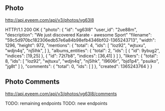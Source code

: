 Photo
-----

http://api.eyeem.com/api/v3/photos/vg63l8

HTTP/1.1 200 OK
{
    "photo": {
            "id": "vg63l8"
            "user_id": "2ue88m",
            "description": "We just discovered Karate - awesome Sport"
            "filename": "59c5d970bc182306edb57e6a84b98efb4346bf02-1365243713",
            "width": 1296,
            "height": 972,
            "mentions": {
                "total": 4,
                "ids": [
                    "loz92",
                    "wjtuxu",
                    "wdjn4q",
                    "nj5lhk",
                ]
            },
            "albums_entities": {
                "total": 2,
                "ids": [
                    {
                        "id": 9ybug2",
                        "indices": [19,25]
                    },
                    {
                        "id": 72t7b8",
                        "indices": [36,41]
                    }
                ]
            },
            "likers": {
                "total": 8,
                "ids": [
                    "loz92",
                    "wjtuxu",
                    "wdjn4q",
                    "nj5lhk",
                    "l9606r",
                    "bjd1p4",
                    "psuiko",
                    "jg8t"
                ]
            },
            "comments": {
                "total": 0,
                "ids": [ ]
            },
            "created": 1365243764
    }
}

Photo Comments
--------------

http://api.eyeem.com/api/v3/photos/vg63l8/comments


TODO: remaining endpoints
TODO: new endpoints